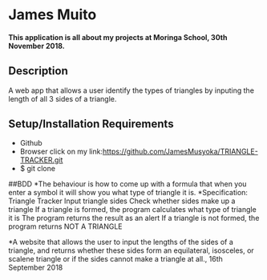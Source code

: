 # James Muito
#### This application is all about my projects at Moringa School, 30th November 2018.
## Description
A web app that allows a user identify the types of triangles by inputing the length of all 3 sides of a triangle.
## Setup/Installation Requirements
* Github
* Browser
click on my link:https://github.com/JamesMusyoka/TRIANGLE-TRACKER.git
* $ git clone

##BDD
*The behaviour is how to come up with a formula that when you enter a symbol it will show you what type of triangle it is.
*Specification: Triangle Tracker Input triangle sides Check whether sides make up a triangle If a triangle is formed, the program calculates what type of triangle it is The program returns the result as an alert If a triangle is not formed, the program returns NOT A TRIANGLE

*A website that allows the user to input the lengths of the sides of a triangle, and returns whether these sides form an equilateral, isosceles, or scalene triangle or if the sides cannot make a triangle at all., 16th September 2018
<!-- ## Known Bugs
Many websites still in progress.
## Technologies Used
HTML
CSS -->
<!-- Javascript
## Support and contact details
email:jamesmu475@gmail.com
Phone no:0704729445
### License
 Copyright (c) 2018 **James Muito** -->
